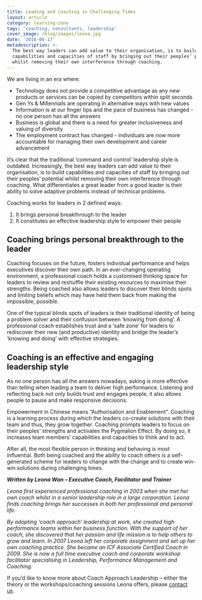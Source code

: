 ```yaml
---
title: Leading and Coaching in Challenging Times
layout: article
category: learning-zone
tags: 'coaching, consultants, leadership'
cover_image: /blog/images/leona.jpg
date: '2016-06-17'
metadescription: >-
  The best way leaders can add value to their organisation, is to build
  capabilities and capacities of staff by bringing out their peoples’ potential
  whilst removing their own interference through coaching.
---
```

We are living in an era where:

* Technology does not provide a competitive advantage as any new products or services can be copied by competitors within split seconds
* Gen Ys & Millennials are operating in alternative ways with new values
* Information is at our finger tips and the pace of business has changed - no one person has all the answers
* Business is global and there is a need for greater inclusiveness and valuing of diversity
* The employment contract has changed - individuals are now more accountable for managing their own development and career advancement

It’s clear that the traditional ‘command and control’ leadership style is outdated. Increasingly, the best way leaders can add value to their organisation, is to build capabilities and capacities of staff by bringing out their peoples’ potential whilst removing their own interference through coaching. What differentiates a great leader from a good leader is their ability to solve adaptive problems instead of technical problems.

Coaching works for leaders in 2 defined ways:

1. It brings personal breakthrough to the leader
2. It constitutes an effective leadership style to empower their people

## Coaching brings personal breakthrough to the leader

Coaching focuses on the future, fosters individual performance and helps executives discover their own path. In an ever-changing operating environment, a professional coach holds a customised thinking space for leaders to review and reshuffle their existing resources to maximise their strengths. Being coached also allows leaders to discover their blinds spots and limiting beliefs which may have held them back from making the impossible, possible.

One of the typical blinds spots of leaders is their traditional identity of being a problem solver and their confusion between ‘knowing from doing’. A professional coach establishes trust and a ‘safe zone’ for leaders to rediscover their new (and productive) identity and bridge the leader’s ‘knowing and doing’ with effective strategies.

## Coaching is an effective and engaging leadership style

As no one person has all the answers nowadays, asking is more effective than telling when leading a team to deliver high performance. Listening and reflecting back not only builds trust and engages people, it also allows people to pause and make responsive decisions.

Empowerment in Chinese means “Authorisation and Enablement”. Coaching is a learning process during which the leaders co-create solutions with their team and thus, they grow together. Coaching prompts leaders to focus on their peoples’ strengths and activates the Pygmalion Effect. By doing so, it increases team members’ capabilities and capacities to think and to act.

After all, the most flexible person in thinking and behaving is most influential. Both being coached and the ability to coach others is a self-generated scheme for leaders to change with the change and to create win-win solutions during challenging times.

**_Written by Leona Wan – Executive Coach, Facilitator and Trainer_**

_Leona first experienced professional coaching in 2003 when she met her own coach whilst in a senior leadership role in a large corporation. Leona finds coaching brings her successes in both her professional and personal life._

_By adopting ‘coach approach’ leadership at work, she created high performance teams within her business function. With the support of her coach, she discovered that her passion and life mission is to help others to grow and learn. In 2007 Leona left her corporate assignment and set up her own coaching practice. She became an ICF Associate Certified Coach in 2009. She is now a full time executive coach and corporate workshop facilitator specialising in Leadership, Performance Management and Coaching._

If you’d like to know more about Coach Approach Leadership – either the theory or the workshops/coaching sessions Leona offers, please [contact us](mailto:training@blackdog-consultants.com).
